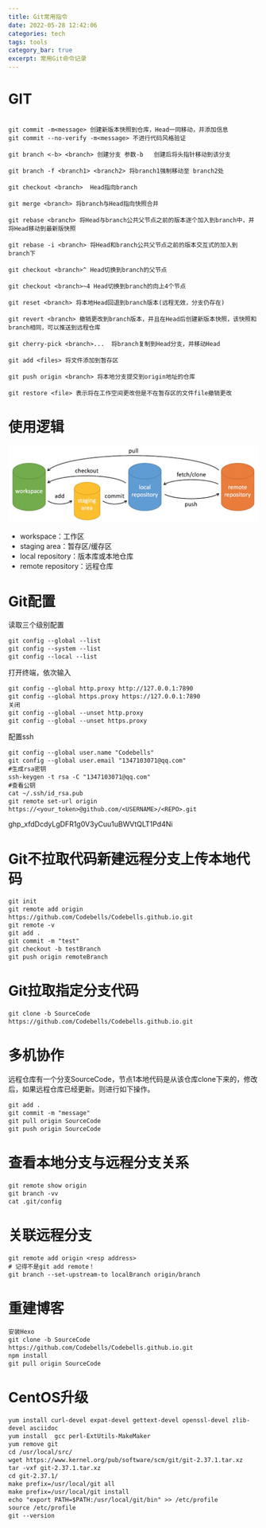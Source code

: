 ```yaml
---
title: Git常用指令
date: 2022-05-28 12:42:06
categories: tech
tags: tools
category_bar: true
excerpt: 常用Git命令记录
---
```


# GIT 

```

git commit -m<message> 创建新版本快照到仓库，Head一同移动，并添加信息
git commit --no-verify -m<message> 不进行代码风格验证

git branch <-b> <branch> 创建分支 参数-b   创建后将头指针移动到该分支

git branch -f <branch1> <branch2> 将branch1强制移动至 branch2处

git checkout <branch>  Head指向branch 

git merge <branch> 将branch与Head指向快照合并

git rebase <branch> 将Head与branch公共父节点之前的版本逐个加入到branch中，并将Head移动到最新版快照

git rebase -i <branch> 将Head和branch公共父节点之前的版本交互式的加入到branch下

git checkout <branch>^ Head切换到branch的父节点

git checkout <branch>~4 Head切换到branch的向上4个节点

git reset <branch> 将本地Head回退到branch版本(远程无效，分支仍存在)

git revert <branch> 撤销更改到branch版本，并且在Head后创建新版本快照，该快照和branch相同，可以推送到远程仓库

git cherry-pick <branch>...  将branch复制到Head分支，并移动Head

git add <files> 将文件添加到暂存区

git push origin <branch> 将本地分支提交到origin地址的仓库

git restore <file> 表示将在工作空间更改但是不在暂存区的文件file撤销更改
```

# 使用逻辑

![Git大致图](./git/git-command.jpg)



- workspace：工作区
- staging area：暂存区/缓存区
- local repository：版本库或本地仓库
- remote repository：远程仓库

# Git配置

读取三个级别配置

```shell
git config --global --list
git config --system --list
git config --local --list
```

打开终端，依次输入

```shell
git config --global http.proxy http://127.0.0.1:7890
git config --global https.proxy https://127.0.0.1:7890
关闭
git config --global --unset http.proxy
git config --global --unset https.proxy
```
配置ssh
```shell
git config --global user.name "Codebells"
git config --global user.email "1347103071@qq.com"
#生成rsa密钥
ssh-keygen -t rsa -C "1347103071@qq.com"
#查看公钥
cat ~/.ssh/id_rsa.pub
git remote set-url origin https://<your_token>@github.com/<USERNAME>/<REPO>.git
```

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

# Git不拉取代码新建远程分支上传本地代码

```shell
git init
git remote add origin https://github.com/Codebells/Codebells.github.io.git
git remote -v
git add .
git commit -m "test"
git checkout -b testBranch
git push origin remoteBranch
```

# Git拉取指定分支代码

```
git clone -b SourceCode https://github.com/Codebells/Codebells.github.io.git
```

# 多机协作

远程仓库有一个分支SourceCode，节点1本地代码是从该仓库clone下来的，修改后，如果远程仓库已经更新。则进行如下操作。

```
git add .
git commit -m "message"
git pull origin SourceCode
git push origin SourceCode
```

# 查看本地分支与远程分支关系

```
git remote show origin
git branch -vv
cat .git/config
```

# 关联远程分支

```shell
git remote add origin <resp address>
# 记得不是git add remote！
git branch --set-upstream-to localBranch origin/branch
```

# 重建博客

```
安装Hexo
git clone -b SourceCode https://github.com/Codebells/Codebells.github.io.git
npm install
git pull origin SourceCode
```

# CentOS升级

```shell
yum install curl-devel expat-devel gettext-devel openssl-devel zlib-devel asciidoc
yum install  gcc perl-ExtUtils-MakeMaker
yum remove git
cd /usr/local/src/
wget https://www.kernel.org/pub/software/scm/git/git-2.37.1.tar.xz
tar -vxf git-2.37.1.tar.xz
cd git-2.37.1/
make prefix=/usr/local/git all
make prefix=/usr/local/git install
echo "export PATH=$PATH:/usr/local/git/bin" >> /etc/profile
source /etc/profile
git --version
```

